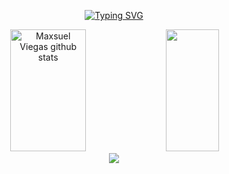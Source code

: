 

<p align="center"> <a href=""><img src="http://readme-typing-svg.herokuapp.com?font=Fira+Code&pause=1000&color=FFEBCD&width=435&lines=Hello%2C+Welcome+to+my+Profile+%F0%9F%8D%82" alt="Typing SVG" class="Position" /></a> </p>
<div align="center">  
  <img width="49%" height="195px" src="https://github-readme-stats.vercel.app/api?username=maxsuelViegas&show_icons=true&count_private=true&hide_border=true&title_color=FFEBCD&icon_color=FFEBCD&text_color=c9d1d9&bg_color=0d1117" alt="Maxsuel Viegas github stats" /> 
  <img width="41%" height="195px" src="https://github-readme-stats.vercel.app/api/top-langs/?username=maxsuelViegas&layout=compact&hide_border=true&title_color=FFEBCD&text_color=FFEBCD&bg_color=0d1117" />
</div>


<div align="center"> 
<a href = "mailto:contato.maxsuelviegas@gmail.com"> <img src="https://img.shields.io/badge/-Gmail-%23333?style=for-the-badge&logo=gmail&logoColor=white" target="_blank"></a>
<aa href="https://www.linkedin.com/in/maxsuelviegas/" taarget="_blank"><iamg src="https://img.shields.io/badge/-LiankedIn-%230077B5?style=for-the-badge&logo=linkedin&laogoColor=white" style="baorder-radius: 3a0px" taarget="_blanka"></aa> 
 </div>
 

